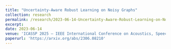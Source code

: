 ```yaml
---
title: "Uncertainty-Aware Robust Learning on Noisy Graphs"
collection: research
permalink: /research/2023-06-14-Uncertainty-Aware-Robust-Learning-on-Noisy-Graphs
excerpt: 
date: 2023-06-14
venue: 'ICASSP 2025 – IEEE International Conference on Acoustics, Speech and Signal Processing'
paperurl: 'https://arxiv.org/abs/2306.08210'
---
```

